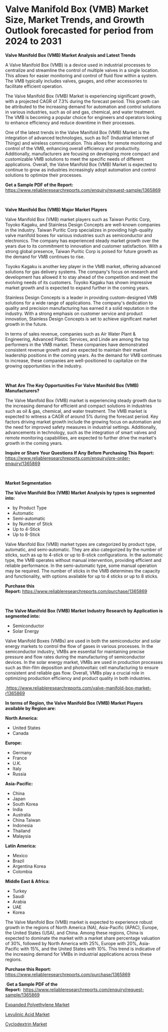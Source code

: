 <p><h1>Valve Manifold Box (VMB) Market Size, Market Trends, and Growth Outlook forecasted for period from 2024 to 2031</h1></p><p><strong>Valve Manifold Box (VMB) Market Analysis and Latest Trends</strong></p>
<p><p>A Valve Manifold Box (VMB) is a device used in industrial processes to centralize and streamline the control of multiple valves in a single location. This allows for easier monitoring and control of fluid flow within a system. The VMB typically includes valves, gauges, and other accessories to facilitate efficient operation.</p><p>The Valve Manifold Box (VMB) Market is experiencing significant growth, with a projected CAGR of 7.3% during the forecast period. This growth can be attributed to the increasing demand for automation and control solutions in various industries, such as oil and gas, chemical, and water treatment. The VMB is becoming a popular choice for engineers and operators looking to enhance efficiency and reduce downtime in their processes.</p><p>One of the latest trends in the Valve Manifold Box (VMB) Market is the integration of advanced technologies, such as IIoT (Industrial Internet of Things) and wireless communication. This allows for remote monitoring and control of the VMB, enhancing overall efficiency and productivity. Additionally, manufacturers are focusing on developing more compact and customizable VMB solutions to meet the specific needs of different applications. Overall, the Valve Manifold Box (VMB) Market is expected to continue to grow as industries increasingly adopt automation and control solutions to optimize their processes.</p></p>
<p><strong>Get a Sample PDF of the Report:&nbsp;</strong> <a href="https://www.reliableresearchreports.com/enquiry/request-sample/1365869">https://www.reliableresearchreports.com/enquiry/request-sample/1365869</a></p>
<p>&nbsp;</p>
<p><strong>Valve Manifold Box (VMB) Major Market Players</strong></p>
<p><p>Valve Manifold Box (VMB) market players such as Taiwan Puritic Corp, Toyoko Kagaku, and Stainless Design Concepts are well-known companies in the industry. Taiwan Puritic Corp specializes in providing high-quality valve manifold boxes for various industries such as semiconductor and electronics. The company has experienced steady market growth over the years due to its commitment to innovation and customer satisfaction. With a strong global presence, Taiwan Puritic Corp is poised for future growth as the demand for VMB continues to rise.</p><p>Toyoko Kagaku is another key player in the VMB market, offering advanced solutions for gas delivery systems. The company's focus on research and development has allowed it to stay ahead of the competition and meet the evolving needs of its customers. Toyoko Kagaku has shown impressive market growth and is expected to expand further in the coming years.</p><p>Stainless Design Concepts is a leader in providing custom-designed VMB solutions for a wide range of applications. The company's dedication to quality and precision manufacturing has earned it a solid reputation in the industry. With a strong emphasis on customer service and product innovation, Stainless Design Concepts is set to achieve significant market growth in the future.</p><p>In terms of sales revenue, companies such as Air Water Plant & Engineering, Advanced Plastic Services, and Linde are among the top performers in the VMB market. These companies have demonstrated consistent revenue growth and are expected to maintain their market leadership positions in the coming years. As the demand for VMB continues to increase, these companies are well-positioned to capitalize on the growing opportunities in the industry.</p></p>
<p>&nbsp;</p>
<p><strong>What Are The Key Opportunities For Valve Manifold Box (VMB) Manufacturers?</strong></p>
<p><p>The Valve Manifold Box (VMB) market is experiencing steady growth due to the increasing demand for efficient and compact solutions in industries such as oil & gas, chemical, and water treatment. The VMB market is expected to witness a CAGR of around 5% during the forecast period. Key factors driving market growth include the growing focus on automation and the need for improved safety measures in industrial settings. Additionally, advancements in technology, such as the integration of smart valves and remote monitoring capabilities, are expected to further drive the market's growth in the coming years.</p></p>
<p><strong>Inquire or Share Your Questions If Any Before Purchasing This Report:</strong> <a href="https://www.reliableresearchreports.com/enquiry/pre-order-enquiry/1365869">https://www.reliableresearchreports.com/enquiry/pre-order-enquiry/1365869</a></p>
<p>&nbsp;</p>
<p><strong>Market Segmentation</strong></p>
<p><strong>The Valve Manifold Box (VMB) Market Analysis by types is segmented into:</strong></p>
<p><ul><li>by Product Type</li><li>Automatic</li><li>Semi-automatic</li><li>by Number of Stick</li><li>Up to 4-Stick</li><li>Up to 8-Stick</li></ul></p>
<p><p>Valve Manifold Box (VMB) market types are categorized by product type, automatic, and semi-automatic. They are also categorized by the number of sticks, such as up to 4-stick or up to 8-stick configurations. In the automatic type, the VMB operates without manual intervention, providing efficient and reliable performance. In the semi-automatic type, some manual operation may be required. The number of sticks in the VMB determines the capacity and functionality, with options available for up to 4 sticks or up to 8 sticks.</p></p>
<p><strong>Purchase this Report:&nbsp;</strong><a href="https://www.reliableresearchreports.com/purchase/1365869">https://www.reliableresearchreports.com/purchase/1365869</a></p>
<p>&nbsp;</p>
<p><strong>The Valve Manifold Box (VMB) Market Industry Research by Application is segmented into:</strong></p>
<p><ul><li>Semiconductor</li><li>Solar Energy</li></ul></p>
<p><p>Valve Manifold Boxes (VMBs) are used in both the semiconductor and solar energy markets to control the flow of gases in various processes. In the semiconductor industry, VMBs are essential for maintaining precise pressure and flow rates during the manufacturing of semiconductor devices. In the solar energy market, VMBs are used in production processes such as thin-film deposition and photovoltaic cell manufacturing to ensure consistent and reliable gas flow. Overall, VMBs play a crucial role in optimizing production efficiency and product quality in both industries.</p></p>
<p><a href="https://www.reliableresearchreports.com/valve-manifold-box-market-r1365869">&nbsp;https://www.reliableresearchreports.com/valve-manifold-box-market-r1365869</a></p>
<p><strong>In terms of Region, the Valve Manifold Box (VMB) Market Players available by Region are:</strong></p>
<p>
    <p> <strong> North America: </strong>
        <ul>
            <li>United States</li>
            <li>Canada</li>
        </ul>
        </p> 
    <p> <strong> Europe: </strong>
        <ul>
            <li>Germany</li>
            <li>France</li>
            <li>U.K.</li>
            <li>Italy</li>
            <li>Russia</li>
        </ul>
        </p> 
    <p> <strong> Asia-Pacific: </strong>
        <ul>
            <li>China</li>
            <li>Japan</li>
            <li>South Korea</li>
            <li>India</li>
            <li>Australia</li>
            <li>China Taiwan</li>
            <li>Indonesia</li>
            <li>Thailand</li>
            <li>Malaysia</li>
        </ul>
        </p> 
    <p> <strong> Latin America: </strong>
        <ul>
            <li>Mexico</li>
            <li>Brazil</li>
            <li>Argentina Korea</li>
            <li>Colombia</li>
        </ul>
        </p> 
    <p> <strong> Middle East & Africa: </strong>
        <ul>
            <li>Turkey</li>
            <li>Saudi</li>
            <li>Arabia</li>
            <li>UAE</li>
            <li>Korea</li>
        </ul>
    </p>
    </p>
<p><p>The Valve Manifold Box (VMB) market is expected to experience robust growth in the regions of North America (NA), Asia-Pacific (APAC), Europe, the United States (USA), and China. Among these regions, China is expected to dominate the market with a market share percentage valuation of 30%, followed by North America with 25%, Europe with 20%, Asia-Pacific with 15%, and the United States with 10%. This trend is indicative of the increasing demand for VMBs in industrial applications across these regions.</p></p>
<p><strong>Purchase this Report: </strong><a href="https://www.reliableresearchreports.com/purchase/1365869">https://www.reliableresearchreports.com/purchase/1365869</a></p>
<p>&nbsp;<strong>Get a Sample PDF of the Report:&nbsp;&nbsp;</strong><a href="https://www.reliableresearchreports.com/enquiry/request-sample/1365869">https://www.reliableresearchreports.com/enquiry/request-sample/1365869</a></p>
<p><strong></strong></p>
<p><p><a href="https://issuu.com/reportprime-2/docs/expanded-polyethylene-market-size-2030.pptx">Expanded Polyethylene Market</a></p><p><a href="https://issuu.com/reportprime-2/docs/levulinic-acid-market-size-2030.pptx">Levulinic Acid Market</a></p><p><a href="https://issuu.com/reportprime-2/docs/cyclodextrin-market-size-2030.pptx">Cyclodextrin Market</a></p></p>